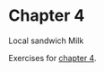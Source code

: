 # Chapter 4
Local sandwich
Milk

Exercises for [chapter 4](https://info201.github.io/git-basics.html).
